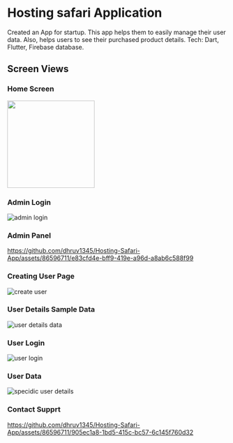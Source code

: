 # Hosting safari Application

Created an App for startup. This app helps them to easily manage their user data. Also, helps users to see their purchased product details. Tech: Dart, Flutter, Firebase database.


## Screen Views

### Home Screen
<img src="[https://user-images.githubusercontent.com/link-to-your-image.png](https://github.com/dhruv1345/Hosting-Safari-App/assets/86596711/951270cc-cb72-421c-a1d0-6de93e53bfd6)" width="200" />

### Admin Login
![admin login](https://github.com/dhruv1345/Hosting-Safari-App/assets/86596711/d41f30a1-b631-457d-ac79-6d5ce5016e5c)

### Admin Panel
https://github.com/dhruv1345/Hosting-Safari-App/assets/86596711/e83cfd4e-bff9-419e-a96d-a8ab6c588f99

### Creating User Page
![create user](https://github.com/dhruv1345/Hosting-Safari-App/assets/86596711/84937d45-799b-4dd5-912d-2cd4c5b375ec)

### User Details Sample Data
![user details data](https://github.com/dhruv1345/Hosting-Safari-App/assets/86596711/e3de816a-ec8e-473d-8173-5da024f7de2c)

### User Login 
![user login](https://github.com/dhruv1345/Hosting-Safari-App/assets/86596711/7e6820ed-f5d4-465c-9a21-e1a62e8837af)

### User Data 
![specidic user details](https://github.com/dhruv1345/Hosting-Safari-App/assets/86596711/23b70580-942a-4897-94de-fb5b30e42629)

### Contact Supprt 
https://github.com/dhruv1345/Hosting-Safari-App/assets/86596711/905ec1a8-1bd5-415c-bc57-6c145f760d32




